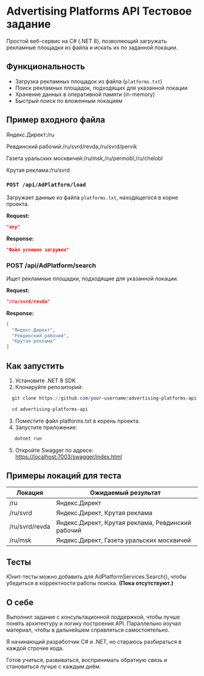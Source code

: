 # Advertising Platforms API **Тестовое задание**

Простой веб-сервис на C# (.NET 8), позволяющий загружать рекламные площадки из файла и искать их по заданной локации.

## Функциональность

-  Загрузка рекламных площадок из файла (`platforms.txt`)
-  Поиск рекламных площадок, подходящих для указанной локации
-  Хранение данных в оперативной памяти (in-memory)
-  Быстрый поиск по вложенным локациям

## Пример входного файла
Яндекс.Директ:/ru

Ревдинский рабочий:/ru/svrd/revda,/ru/svrd/pervik

Газета уральских москвичей:/ru/msk,/ru/permobl,/ru/chelobl

Крутая реклама:/ru/svrd

### `POST /api/AdPlatform/load`

Загружает данные из файла `platforms.txt`, находящегося в корне проекта.

**Request:**
```json
"any"
```

**Response:**
```json
"Файл успешно загружен"
```

### POST /api/AdPlatform/search

Ищет рекламные площадки, подходящие для указанной локации.

**Request:**
```json
"/ru/svrd/revda"
```

**Response:**
```json
[
  "Яндекс.Директ",
  "Ревдинский рабочий",
  "Крутая реклама"
]
```

## Как запустить

1. Установите .NET 8 SDK
2. Клонируйте репозиторий:
```powershell
  git clone https://github.com/your-username/advertising-platforms-api.git

  cd advertising-platforms-api
```
3. Поместите файл platforms.txt в корень проекта.
4. Запустите приложение:
```powershell
   dotnet run
```
5. Откройте Swagger по адресe:
[https://localhost:7003/swagger/index.html](https://localhost:7003/swagger/index.html)

## Примеры локаций для теста

Локация|Ожидаемый результат
-------|------------------
/ru    |	Яндекс.Директ
/ru/svrd| Яндекс.Директ, Крутая реклама
/ru/svrd/revda | Яндекс.Директ, Крутая реклама, Ревдинский рабочий
/ru/msk | Яндекс.Директ, Газета уральских москвичей

## Тесты
Юнит-тесты можно добавить для AdPlatformServices.Search(), чтобы убедиться в корректности работы поиска. **(Пока отсутствуют.)**

## О себе

Выполнил задание с консультационной поддержкой, чтобы лучше понять архитектуру и логику построения API. Параллельно изучал материал, чтобы в дальнейшем справляться самостоятельно.

Я начинающий разработчик C# и .NET, но стараюсь разбираться в каждой строчке кода.

Готов учиться, развиваться, воспринимать обратную связь и становиться лучше с каждым днём.
